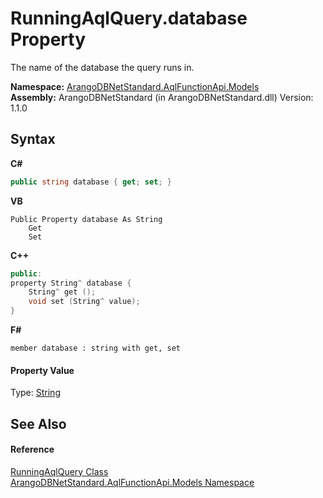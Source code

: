 # RunningAqlQuery.database Property 
 

The name of the database the query runs in.

**Namespace:**&nbsp;<a href="e03acbe1-782e-533e-7ffe-cd51613ed54f">ArangoDBNetStandard.AqlFunctionApi.Models</a><br />**Assembly:**&nbsp;ArangoDBNetStandard (in ArangoDBNetStandard.dll) Version: 1.1.0

## Syntax

**C#**<br />
``` C#
public string database { get; set; }
```

**VB**<br />
``` VB
Public Property database As String
	Get
	Set
```

**C++**<br />
``` C++
public:
property String^ database {
	String^ get ();
	void set (String^ value);
}
```

**F#**<br />
``` F#
member database : string with get, set

```


#### Property Value
Type: <a href="https://docs.microsoft.com/dotnet/api/system.string" target="_blank" rel="noopener noreferrer">String</a>

## See Also


#### Reference
<a href="571ec4fc-5ea2-71c7-9b85-42e3b47d7d9e">RunningAqlQuery Class</a><br /><a href="e03acbe1-782e-533e-7ffe-cd51613ed54f">ArangoDBNetStandard.AqlFunctionApi.Models Namespace</a><br />
